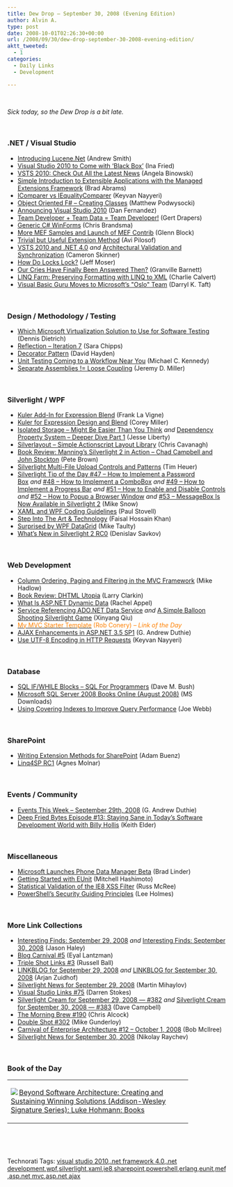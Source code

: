 ```yaml
---
title: Dew Drop – September 30, 2008 (Evening Edition)
author: Alvin A.
type: post
date: 2008-10-01T02:26:30+00:00
url: /2008/09/30/dew-drop-september-30-2008-evening-edition/
aktt_tweeted:
  - 1
categories:
  - Daily Links
  - Development

---
```

&#160;

_Sick today, so the Dew Drop is a bit late._

&#160;

### .NET / Visual Studio

  * <a target="_blank" href="http://www.codeproject.com/KB/library/IntroducingLucene.aspx">Introducing Lucene.Net</a> (Andrew Smith)
  * <a target="_blank" href="http://news.cnet.com/8301-13860_3-10052412-56.html?part=rss&subj=news&tag=2547-1_3-0-5">Visual Studio 2010 to Come with &#8216;Black Box&#8217;</a> (Ina Fried)
  * <a target="_blank" href="http://blogs.msdn.com/angelab/archive/2008/09/29/vsts-2010-check-out-all-the-latest-news.aspx">VSTS 2010: Check Out All the Latest News</a> (Angela Binowski)
  * <a target="_blank" href="http://blogs.msdn.com/brada/archive/2008/09/29/simple-introduction-to-composite-applications-with-the-managed-extensions-framework.aspx">Simple Introduction to Extensible Applications with the Managed Extensions Framework</a> (Brad Abrams)
  * <a target="_blank" href="http://nayyeri.net/blog/icomparer-vs-iequalitycomparer/">IComparer vs IEqualityComparer</a> (Keyvan Nayyeri)
  * <a target="_blank" href="http://weblogs.asp.net/podwysocki/archive/2008/09/29/object-oriented-creating-classes.aspx">Object Oriented F# &#8211; Creating Classes</a> (Matthew Podwysocki)
  * <a target="_blank" href="http://blogs.msdn.com/danielfe/archive/2008/09/29/announcing-visual-studio-2010.aspx">Announcing Visual Studio 2010</a> (Dan Fernandez)
  * <a target="_blank" href="http://blogs.msdn.com/gertd/archive/2008/09/29/team-developer-team-data-team-developer.aspx">Team Developer + Team Data = Team Developer!</a> (Gert Drapers)
  * <a target="_blank" href="http://elegantcode.com/2008/09/29/generic-c-winforms/">Generic C# WinForms</a> (Chris Brandsma)
  * <a target="_blank" href="http://codebetter.com/blogs/glenn.block/archive/2008/09/29/more-mef-samples-and-launch-of-mef-contrib.aspx">More MEF Samples and Launch of MEF Contrib</a> (Glenn Block)
  * <a target="_blank" href="http://blogs.msdn.com/avip/archive/2008/09/30/trivial-but-useful-extension-method.aspx">Trivial but Useful Extension Method</a> (Avi Pilosof)
  * <a target="_blank" href="http://blogs.msdn.com/camerons/archive/2008/09/30/vsts-2010-and-net-4-0.aspx">VSTS 2010 and .NET 4.0</a>&#160;_and_&#160;<a target="_blank" href="http://blogs.msdn.com/camerons/archive/2008/09/30/architectural-validation-and-synchronization.aspx">Architectural Validation and Synchronization</a> (Cameron Skinner)
  * <a target="_blank" href="http://www.moserware.com/2008/09/how-do-locks-lock.html">How Do Locks Lock?</a> (Jeff Moser)
  * <a target="_blank" href="http://msmvps.com/blogs/gbarnett/archive/2008/09/30/our-cries-have-finally-been-answered-then.aspx">Our Cries Have Finally Been Answered Then?</a> (Granville Barnett)
  * <a target="_blank" href="http://blogs.msdn.com/charlie/archive/2008/09/29/linq-farm-preserving-formats-with-linq-to-xml.aspx">LINQ Farm: Preserving Formatting with LINQ to XML</a> (Charlie Calvert)
  * <a target="_blank" href="http://www.eweek.com/c/a/Application-Development/Visual-Basic-Guru-Moves-to-Microsofts-Oslo-Team/?kc=rss">Visual Basic Guru Moves to Microsoft&#8217;s "Oslo" Team</a> (Darryl K. Taft)

&#160;

### Design / Methodology / Testing

  * <a target="_blank" href="http://blogs.msdn.com/ddietric/archive/2008/09/29/which-microsoft-virtualization-solution-to-use-for-software-testing.aspx">Which Microsoft Virtualization Solution to Use for Software Testing</a> (Dennis Dietrich)
  * <a target="_blank" href="http://girldeveloper.com/reflection/reflection-iteration-7/">Reflection &#8211; Iteration 7</a> (Sara Chipps)
  * <a target="_blank" href="http://codebetter.com/blogs/david.hayden/archive/2008/09/30/decorator-pattern.aspx">Decorator Pattern</a> (David Hayden)
  * <a target="_blank" href="http://www.michaelckennedy.net/blog/2008/09/30/UnitTestingComingToAWorkflowNearYou.aspx">Unit Testing Coming to a Workflow Near You</a> (Michael C. Kennedy)
  * <a target="_blank" href="http://codebetter.com/blogs/jeremy.miller/archive/2008/09/30/separate-assemblies-loose-coupling.aspx">Separate Assemblies != Loose Coupling</a> (Jeremy D. Miller)

&#160;

### Silverlight / WPF

  * <a target="_blank" href="http://franksworld.com/blog/archive/2008/09/29/11178.aspx">Kuler Add-In for Expression Blend</a> (Frank La Vigne)
  * <a target="_blank" href="http://www.coreysportfolio.com/post/2008/09/Kuler-for-Expression-Design-and-Blend.aspx">Kuler for Expression Design and Blend</a> (Corey Miller)
  * <a target="_blank" href="http://silverlight.net/blogs/jesseliberty/archive/2008/09/29/isolated-storage-actually-it-s-easy.aspx">Isolated Storage &#8211; Might Be Easier Than You Think</a>&#160;_and_&#160;<a target="_blank" href="http://silverlight.net/blogs/jesseliberty/archive/2008/09/30/dependency-property-system-deeper-dive-part-1.aspx">Dependency Property System &#8211; Deeper Dive Part 1</a> (Jesse Liberty)
  * <a target="_blank" href="http://chriscavanagh.wordpress.com/2008/09/29/silverlayout-simple-actionscript-layout-library/">Silverlayout &#8211; Simple Actionscript Layout Library</a> (Chris Cavanagh)
  * <a target="_blank" href="http://community.irritatedvowel.com/blogs/pete_browns_blog/archive/2008/09/29/Book-Review_3A00_-Manning_1920_s-Silverlight-2-in-Action-_1320_-Chad-Campbell-and-John-Stockton.aspx">Book Review: Manning&#8217;s Silverlight 2 in Action &#8211; Chad Campbell and John Stockton</a> (Pete Brown)
  * <a target="_blank" href="http://timheuer.com/blog/archive/2008/09/29/silverlight-multi-file-upload-control.aspx">Silverlight Multi-File Upload Controls and Patterns</a> (Tim Heuer)
  * <a target="_blank" href="http://silverlight.net/blogs/msnow/archive/2008/09/29/silverlight-tip-of-the-day-47-how-to-implement-a-password-box.aspx">Silverlight Tip of the Day #47 &#8211; How to Implement a Password Box</a>&#160;_and_&#160;<a target="_blank" href="http://silverlight.net/blogs/msnow/archive/2008/09/29/silverlight-tip-of-the-day-48-how-to-implement-a-combobox.aspx">#48 &#8211; How to Implement a ComboBox</a> _and_&#160;<a target="_blank" href="http://silverlight.net/blogs/msnow/archive/2008/09/29/silverlight-tip-of-the-day-49-how-to-implement-a-progress-bar.aspx">#49 &#8211; How to Implement a Progress Bar</a> _and_&#160;<a target="_blank" href="http://silverlight.net/blogs/msnow/archive/2008/09/30/silverlight-tip-of-the-day-51-how-to-enable-and-disable-controls.aspx">#51 &#8211; How to Enable and Disable Controls</a> _and_&#160;<a target="_blank" href="http://silverlight.net/blogs/msnow/archive/2008/09/30/silverlight-tip-of-the-day-52-how-to-popup-a-browser-window.aspx">#52 &#8211; How to Popup a Browser Window</a> _and_&#160;<a target="_blank" href="http://silverlight.net/blogs/msnow/archive/2008/09/30/silverlight-tip-of-the-day-53-messagebox-is-now-available-in-silverlight-2.aspx">#53 &#8211; MessageBox Is Now Available in Silverlight 2</a> (Mike Snow)
  * <a target="_blank" href="http://www.paulstovell.com/blog/xaml-and-wpf-coding-guidelines">XAML and WPF Coding Guidelines</a> (Paul Stovell)
  * <a target="_blank" href="http://blogs.windowsclient.net/ilves/archive/2008/09/29/step-into-the-art-amp-technology.aspx">Step Into The Art & Technology</a> (Faisal Hossain Khan)
  * <a target="_blank" href="http://mtaulty.com/CommunityServer/blogs/mike_taultys_blog/archive/2008/09/30/10794.aspx">Surprised by WPF DataGrid</a> (Mike Taulty)
  * <a target="_blank" href="http://www.silverlightshow.net/items/What-s-new-in-Silverlight-2-RC0.aspx">What&#8217;s New in Silverlight 2 RC0</a> (Denislav Savkov)

&#160;

### Web Development

  * <a target="_blank" href="http://mikehadlow.blogspot.com/2008/09/column-ordering-paging-and-filtering-in.html">Column Ordering, Paging and Filtering in the MVC Framework</a> (Mike Hadlow)
  * <a target="_blank" href="http://eraserandcrowbar.com/2008/09/29/BookReviewDHTMLUtopia.aspx">Book Review: DHTML Utopia</a> (Larry Clarkin)
  * <a target="_blank" href="http://rachelappel.com/asp-net-dynamic-data/what-is-asp-net-dynamic-data/">What Is ASP.NET Dynamic Data</a> (Rachel Appel)
  * <a target="_blank" href="http://blogs.msdn.com/xqiu/archive/2008/08/11/service-referencing-ado-net-data-service.aspx">Service Referencing ADO.NET Data Service</a>&#160;_and_&#160;<a target="_blank" href="http://blogs.msdn.com/webdevtools/archive/2008/09/29/a-simple-balloon-shooting-silverlight-game.aspx">A Simple Balloon Shooting Silverlight Game</a> (Xinyang Qiu)
  * <a target="_blank" href="http://blog.wekeroad.com/blog/my-mvc-starter-template/"><font color="#ff8000">My MVC Starter Template</font></a> <font color="#ff8000">(Rob Conery)<em> – Link of the Day</em></font>
  * <a target="_blank" href="http://blogs.msdn.com/gduthie/archive/2008/09/30/ajax-enhancements-in-asp-net-3-5-sp1.aspx">AJAX Enhancements in ASP.NET 3.5 SP1</a> (G. Andrew Duthie)
  * <a target="_blank" href="http://nayyeri.net/blog/use-utf-8-encoding-in-http-requests/">Use UTF-8 Encoding in HTTP Requests</a> (Keyvan Nayyeri)

&#160;

### Database

  * <a target="_blank" href="http://blog.dmbcllc.com/2008/09/30/sql-ifwhile-blocks-sql-for-programmers/">SQL IF/WHILE Blocks &#8211; SQL For Programmers</a> (Dave M. Bush)
  * <a target="_blank" href="http://www.microsoft.com/downloads/details.aspx?familyid=765433f7-0983-4d7a-b628-0a98145bcb97&displaylang=en&tm">Microsoft SQL Server 2008 Books Online (August 2008)</a> (MS Downloads)
  * <a target="_blank" href="http://www.simple-talk.com/content/article.aspx?article=575">Using Covering Indexes to Improve Query Performance</a> (Joe Webb)

&#160;

### SharePoint

  * <a target="_blank" href="http://www.sharepointsecurity.com/blog/sharepoint/writing-extension-methods-for-sharepoint/">Writing Extension Methods for SharePoint</a> (Adam Buenz)
  * <a target="_blank" href="http://dotneteers.net/blogs/aghy/archive/2008/09/30/linq4sp-rc1.aspx">Linq4SP RC1</a> (Agnes Molnar)

&#160;

### Events / Community

  * <a target="_blank" href="http://blogs.msdn.com/gduthie/archive/2008/09/29/events-this-week-september-29th-2008.aspx">Events This Week &#8211; September 29th, 2008</a> (G. Andrew Duthie)
  * <a target="_blank" href="http://keithelder.net/blog/archive/2008/09/30/Deep-Fried-Bytes-Episode-13-Staying-San-in-Todayrsquos-Software.aspx">Deep Fried Bytes Episode #13: Staying Sane in Today&#8217;s Software Development World with Billy Hollis</a> (Keith Elder)

&#160;

### Miscellaneous

  * <a target="_blank" href="http://www.downloadsquad.com/2008/09/29/microsoft-launches-phone-data-manager-beta/">Microsoft Launches Phone Data Manager Beta</a> (Brad Linder)
  * <a target="_blank" href="http://spawnlink.com/articles/getting-started-with-eunit/">Getting Started with EUnit</a> (Mitchell Hashimoto)
  * <a target="_blank" href="http://blogs.msdn.com/ie/archive/2008/09/29/statistical-validation-of-the-ie8-xss-filter.aspx">Statistical Validation of the IE8 XSS Filter</a> (Russ McRee)
  * <a target="_blank" href="http://blogs.msdn.com/powershell/archive/2008/09/30/powershell-s-security-guiding-principles.aspx">PowerShell&#8217;s Security Guiding Principles</a> (Lee Holmes)

&#160;

### More Link Collections

  * <a target="_blank" href="http://jasonhaley.com/blog/archive/2008/09/29/142315.aspx">Interesting Finds: September 29, 2008</a>&#160;_and_&#160;<a target="_blank" href="http://jasonhaley.com/blog/archive/2008/09/30/142318.aspx">Interesting Finds: September 30, 2008</a> (Jason Haley)
  * <a target="_blank" href="http://blogs.microsoft.co.il/blogs/eyal/archive/2008/09/29/blog-carnival-5.aspx">Blog Carnival #5</a> (Eyal Lantzman)
  * <a target="_blank" href="http://www.caffeinatedcoder.com/triple-shot-links-3/">Triple Shot Links #3</a> (Russell Ball)
  * <a target="_blank" href="http://www.arjansworld.com/2008/09/29/linkblog-for-september-29-2008/">LINKBLOG for September 29, 2008</a>&#160;_and_&#160;<a target="_blank" href="http://www.arjansworld.com/2008/09/30/linkblog-for-september-30-2008-2/">LINKBLOG for September 30, 2008</a> (Arjan Zuidhof)
  * <a target="_blank" href="http://www.silverlightshow.net/news/Silverlight-news-for-September-29-2008.aspx">Silverlight News for September 29, 2008</a> (Martin Mihaylov)
  * <a target="_blank" href="http://visualstudiohacks.com/blog/visual-studio-links-75/">Visual Studio Links #75</a> (Darren Stokes)
  * <a target="_blank" href="http://geekswithblogs.net/WynApseTechnicalMusings/archive/2008/09/29/125534.aspx">Silverlight Cream for September 29, 2008 &#8212; #382</a>&#160;_and_&#160;<a target="_blank" href="http://geekswithblogs.net/WynApseTechnicalMusings/archive/2008/09/30/125559.aspx">Silverlight Cream for September 30, 2008 &#8212; #383</a> (Dave Campbell)
  * <a target="_blank" href="http://blog.cwa.me.uk/2008/09/30/the-morning-brew-190/">The Morning Brew #190</a> (Chris Alcock)
  * <a target="_blank" href="http://afreshcup.com/?p=954">Double Shot #302</a> (Mike Gunderloy)
  * <a target="_blank" href="http://enterprisearchitect.typepad.com/ea/2008/09/carnival-of-ent.html">Carnival of Enterprise Architecture #12 &#8211; October 1, 2008</a> (Bob McIlree)
  * <a target="_blank" href="http://www.silverlightshow.net/news/Silverlight-news-for-September-30-2008.aspx">Silverlight News for September 30, 2008</a> (Nikolay Raychev)

&#160;

### Book of the Day

<div style="padding-bottom: 0px; margin: 0px; padding-left: 0px; padding-right: 0px; display: inline; float: none; padding-top: 0px" id="scid:7dc1bd33-94bd-46fd-a20b-0131235bcd47:2bd568c5-e1b2-41ba-b110-d987ae558aed" class="wlWriterEditableSmartContent">
  <table cellspacing="0" cellpadding="2" width="400" border="0" unselectable="on">
    <tr>
      <td valign="top" width="400">
        <p>
          <a title="Beyond Software Architecture: Creating and Sustaining Winning Solutions (Addison-Wesley Signature Series): Luke Hohmann: Books" href="http://www.amazon.com/exec/obidos/ASIN/0201775948/alvinashcraft-20"><img data-recalc-dims="1" decoding="async" src="https://i0.wp.com/images.amazon.com/images/P/0201775948.01.MZZZZZZZ.jpg?w=660" border="0" align="left" style="float:left" />Beyond Software Architecture: Creating and Sustaining Winning Solutions (Addison-Wesley Signature Series): Luke Hohmann: Books</a>
        </p>
      </td>
    </tr>
  </table>
</div>

&#160;

<div style="padding-bottom: 0px; margin: 0px; padding-left: 0px; padding-right: 0px; display: inline; float: none; padding-top: 0px" id="scid:C16BAC14-9A3D-4c50-9394-FBFEF7A93539:43e9c2e8-ada1-4bff-995b-c7a9160b88cd" class="wlWriterEditableSmartContent">
  <!--dotnetkickit-->
</div>

&#160;

<div style="padding-bottom: 0px; margin: 0px; padding-left: 0px; padding-right: 0px; display: inline; float: none; padding-top: 0px" id="scid:0767317B-992E-4b12-91E0-4F059A8CECA8:1fdf8b92-b827-42c6-af35-3366d0405dd1" class="wlWriterEditableSmartContent">
  Technorati Tags: <a href="http://technorati.com/tags/visual+studio+2010" rel="tag">visual studio 2010</a>,<a href="http://technorati.com/tags/.net+framework+4.0" rel="tag">.net framework 4.0</a>,<a href="http://technorati.com/tags/.net+development" rel="tag">.net development</a>,<a href="http://technorati.com/tags/wpf" rel="tag">wpf</a>,<a href="http://technorati.com/tags/silverlight" rel="tag">silverlight</a>,<a href="http://technorati.com/tags/xaml" rel="tag">xaml</a>,<a href="http://technorati.com/tags/ie8" rel="tag">ie8</a>,<a href="http://technorati.com/tags/sharepoint" rel="tag">sharepoint</a>,<a href="http://technorati.com/tags/powershell" rel="tag">powershell</a>,<a href="http://technorati.com/tags/erlang" rel="tag">erlang</a>,<a href="http://technorati.com/tags/eunit" rel="tag">eunit</a>,<a href="http://technorati.com/tags/mef" rel="tag">mef</a>,<a href="http://technorati.com/tags/asp.net+mvc" rel="tag">asp.net mvc</a>,<a href="http://technorati.com/tags/asp.net+ajax" rel="tag">asp.net ajax</a>
</div>